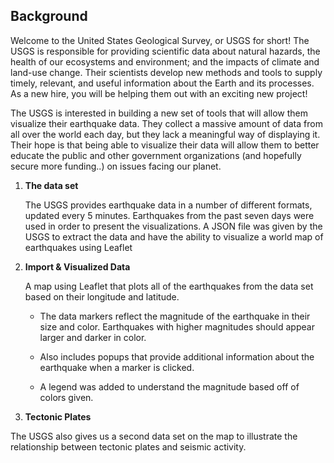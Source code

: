 ## Background

Welcome to the United States Geological Survey, or USGS for short! The USGS is responsible for providing scientific data about natural hazards, the health of our ecosystems and environment; and the impacts of climate and land-use change. Their scientists develop new methods and tools to supply timely, relevant, and useful information about the Earth and its processes. As a new hire, you will be helping them out with an exciting new project!

The USGS is interested in building a new set of tools that will allow them visualize their earthquake data. They collect a massive amount of data from all over the world each day, but they lack a meaningful way of displaying it. Their hope is that being able to visualize their data will allow them to better educate the public and other government organizations (and hopefully secure more funding..) on issues facing our planet.

1. **The data set**

   The USGS provides earthquake data in a number of different formats, updated every 5 minutes. Earthquakes from the past seven days were used in order to present the visualizations. A JSON file was given by the USGS to extract the data and have the ability to visualize a world map of earthquakes using Leaflet

2. **Import & Visualized Data**

   A map using Leaflet that plots all of the earthquakes from the data set based on their longitude and latitude.

   * The data markers reflect the magnitude of the earthquake in their size and color. Earthquakes with higher magnitudes should appear larger and darker in color.

   * Also includes popups that provide additional information about the earthquake when a marker is clicked.

   * A legend was added to understand the magnitude based off of colors given.
   
2. **Tectonic Plates**

  The USGS also gives us a second data set on the map to illustrate the relationship between tectonic plates and seismic activity. 
  
  
